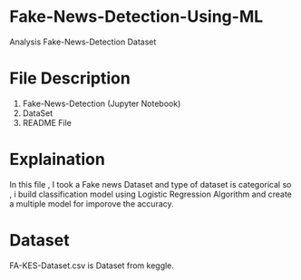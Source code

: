 # Fake-News-Detection-Using-ML
 Analysis Fake-News-Detection Dataset
 
 # File Description
  1. Fake-News-Detection (Jupyter Notebook)
  2. DataSet
  3. README File

# Explaination
In this file , I took a Fake news Dataset and type of dataset is categorical so , i build classification model using Logistic Regression Algorithm and create a multiple model for 
imporove the accuracy.

# Dataset
FA-KES-Dataset.csv is Dataset from keggle.

